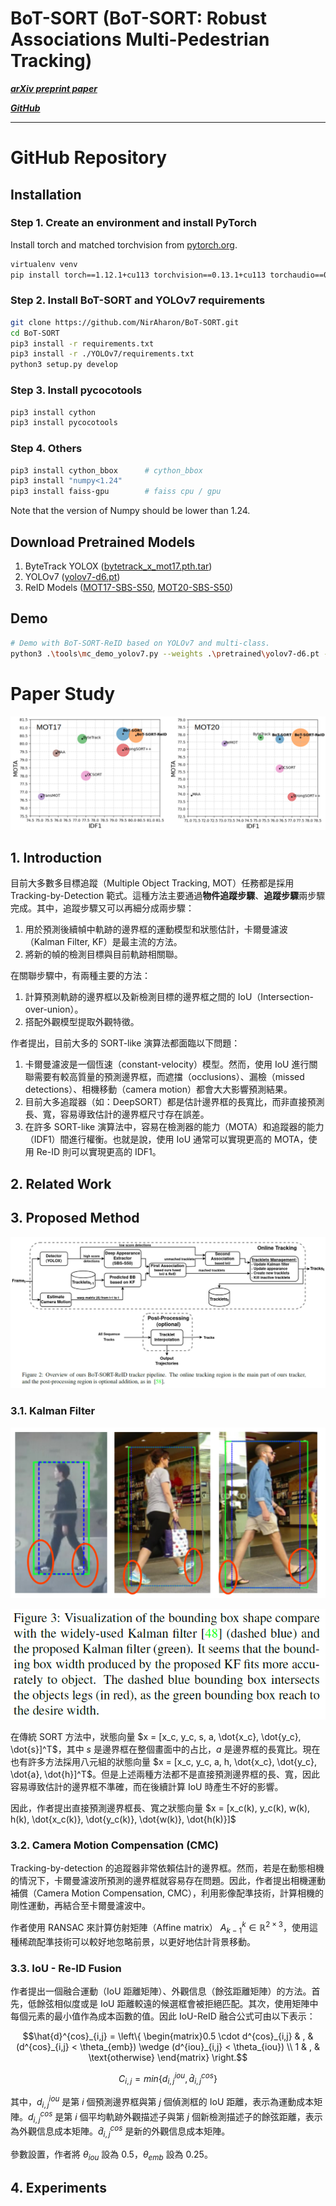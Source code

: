 # BoT-SORT (BoT-SORT: Robust Associations Multi-Pedestrian Tracking)

[***arXiv preprint paper***](https://arxiv.org/abs/2206.14651)

[***GitHub***](https://github.com/NirAharon/BoT-SORT)

---

# GitHub Repository

## Installation

### Step 1. Create an environment and install PyTorch

Install torch and matched torchvision from [pytorch.org](https://pytorch.org/get-started/locally/).

```bash
virtualenv venv
pip install torch==1.12.1+cu113 torchvision==0.13.1+cu113 torchaudio==0.12.1 --extra-index-url https://download.pytorch.org/whl/cu113
```

### Step 2. Install BoT-SORT and YOLOv7 requirements

```bash
git clone https://github.com/NirAharon/BoT-SORT.git
cd BoT-SORT
pip3 install -r requirements.txt
pip3 install -r ./YOLOv7/requirements.txt
python3 setup.py develop
```

### Step 3. Install pycocotools

```bash
pip3 install cython
pip3 install pycocotools
```

### Step 4. Others

```bash
pip3 install cython_bbox      # cython_bbox
pip3 install "numpy<1.24"
pip3 install faiss-gpu        # faiss cpu / gpu
```

Note that the version of Numpy should be lower than 1.24.

## Download Pretrained Models

1. ByteTrack YOLOX ([bytetrack_x_mot17.pth.tar](https://drive.google.com/file/d/1P4mY0Yyd3PPTybgZkjMYhFri88nTmJX5/view?usp=sharing))
2. YOLOv7 ([yolov7-d6.pt](https://github.com/WongKinYiu/yolov7/releases/download/v0.1/yolov7-d6.pt))
3. ReID Models ([MOT17-SBS-S50](https://drive.google.com/file/d/1QZFWpoa80rqo7O-HXmlss8J8CnS7IUsN/view?usp=sharing), [MOT20-SBS-S50](https://drive.google.com/file/d/1KqPQyj6MFyftliBHEIER7m_OrGpcrJwi/view?usp=sharing))

## Demo

```bash
# Demo with BoT-SORT-ReID based on YOLOv7 and multi-class.
python3 .\tools\mc_demo_yolov7.py --weights .\pretrained\yolov7-d6.pt --source <path_to_video/images> --fuse-score --agnostic-nms --with-reid
```

# Paper Study

![performance on the leadboards](images/img0.png)

## 1. Introduction

目前大多數多目標追蹤（Multiple Object Tracking, MOT）任務都是採用 Tracking-by-Detection 範式。這種方法主要通過**物件追蹤步驟**、**追蹤步驟**兩步驟完成。其中，追蹤步驟又可以再細分成兩步驟：

1. 用於預測後續幀中軌跡的邊界框的運動模型和狀態估計，卡爾曼濾波（Kalman Filter, KF）是最主流的方法。
2. 將新的幀的檢測目標與目前軌跡相關聯。

在關聯步驟中，有兩種主要的方法：

1. 計算預測軌跡的邊界框以及新檢測目標的邊界框之間的 IoU（Intersection-over-union）。
2. 搭配外觀模型提取外觀特徵。

作者提出，目前大多的 SORT-like 演算法都面臨以下問題：

1. 卡爾曼濾波是一個恆速（constant-velocity）模型。然而，使用 IoU 進行關聯需要有較高質量的預測邊界框，而遮擋（occlusions）、漏檢（missed detections）、相機移動（camera motion）都會大大影響預測結果。
2. 目前大多追蹤器（如：DeepSORT）都是估計邊界框的長寬比，而非直接預測長、寬，容易導致估計的邊界框尺寸存在誤差。
3. 在許多 SORT-like 演算法中，容易在檢測器的能力（MOTA）和追蹤器的能力（IDF1）間進行權衡。也就是說，使用 IoU 通常可以實現更高的 MOTA，使用 Re-ID 則可以實現更高的 IDF1。

## 2. Related Work

## 3. Proposed Method

![Overview of BoT-SORT-ReID tracker pipeline](images/img1.png)

### 3.1. Kalman Filter

![Visualization of the bounding box shape compare with the widely-used Kalman filter](images/img2.png)

![Visualization of the bounding box shape compare with the widely-used Kalman filter](images/img3.png)

在傳統 SORT 方法中，狀態向量 $`x = [x_c, y_c, s, a, \dot{x_c}, \dot{y_c}, \dot{s}]^T`$，其中 $`s`$ 是邊界框在整個畫面中的占比，$`a`$ 是邊界框的長寬比。現在也有許多方法採用八元組的狀態向量 $`x = [x_c, y_c, a, h, \dot{x_c}, \dot{y_c}, \dot{a}, \dot{h}]^T`$。但是上述兩種方法都不是直接預測邊界框的長、寬，因此容易導致估計的邊界框不準確，而在後續計算 IoU 時產生不好的影響。

因此，作者提出直接預測邊界框長、寬之狀態向量 $`x = [x_c(k), y_c(k), w(k), h(k), \dot{x_c(k)}, \dot{y_c(k)}, \dot{w(k)}, \dot{h(k)}]`$

### 3.2. Camera Motion Compensation (CMC)

Tracking-by-detection 的追蹤器非常依賴估計的邊界框。然而，若是在動態相機的情況下，卡爾曼濾波所預測的邊界框就容易存在問題。因此，作者提出相機運動補償（Camera Motion Compensation, CMC），利用影像配準技術，計算相機的剛性運動，再結合至卡爾曼濾波中。

作者使用 RANSAC 來計算仿射矩陣（Affine matrix） $`A^{k}_{k-1} \in \mathbb{R}^{2 \times 3}`$，使用這種稀疏配準技術可以較好地忽略前景，以更好地估計背景移動。

### 3.3. IoU - Re-ID Fusion

作者提出一個融合運動（IoU 距離矩陣）、外觀信息（餘弦距離矩陣）的方法。首先，低餘弦相似度或是 IoU 距離較遠的候選框會被拒絕匹配。其次，使用矩陣中每個元素的最小值作為成本函數的值。因此 IoU-ReID 融合公式可由以下表示：

```math
\hat{d}^{cos}_{i,j} = \left\{ \begin{matrix}0.5 \cdot d^{cos}_{i,j} & , &(d^{cos}_{i,j} < \theta_{emb}) \wedge (d^{iou}_{i,j} < \theta_{iou}) \\ 1 & , & \text{otherwise} \end{matrix} \right.
```

```math
C_{i,j} = min\left\{ d^{iou}_{i,j}, \hat{d}^{cos}_{i,j} \right\}
```

其中，$`d^{iou}_{i,j}`$ 是第 $`i`$ 個預測邊界框與第 $`j`$ 個偵測框的 IoU 距離，表示為運動成本矩陣。$`d^{cos}_{i,j}`$ 是第 $`i`$ 個平均軌跡外觀描述子與第 $`j`$ 個新檢測描述子的餘弦距離，表示為外觀信息成本矩陣。$`\hat{d}^{cos}_{i,j}`$ 是新的外觀信息成本矩陣。

參數設置，作者將 $`\theta_{iou}`$ 設為 $`0.5`$，$`\theta_{emb}`$ 設為 $`0.25`$。

## 4. Experiments
